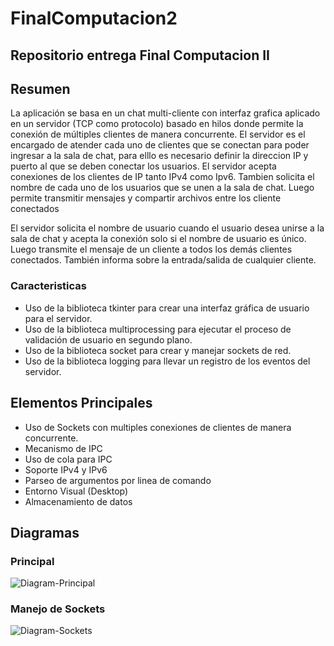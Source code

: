 # FinalComputacion2
## Repositorio entrega Final Computacion II

## Resumen
La aplicación se basa en un chat multi-cliente con interfaz grafica aplicado en un servidor (TCP como protocolo) basado en hilos donde permite la conexión de múltiples clientes de manera concurrente.
El servidor es el encargado de atender cada uno de clientes que se conectan para poder ingresar a la sala de chat, para elllo es necesario definir la direccion IP y puerto al que se deben conectar los usuarios. El servidor acepta conexiones de los clientes de IP tanto IPv4 como Ipv6. Tambien solicita el nombre de cada uno de los usuarios que se unen a la sala de chat. Luego permite transmitir mensajes y compartir archivos entre los cliente conectados

El servidor solicita el nombre de usuario cuando el usuario desea unirse a la sala de chat y acepta la conexión solo si el nombre de usuario es único. Luego transmite el mensaje de un cliente a todos los demás clientes conectados. También informa sobre la entrada/salida de cualquier cliente.

### Caracteristicas 
- Uso de la biblioteca tkinter para crear una interfaz gráfica de usuario para el servidor.
- Uso de la biblioteca multiprocessing para ejecutar el proceso de validación de usuario en segundo plano.
- Uso de la biblioteca socket para crear y manejar sockets de red.
- Uso de la biblioteca logging para llevar un registro de los eventos del servidor.


## Elementos Principales
- Uso de Sockets con multiples conexiones de clientes de manera concurrente.
- Mecanismo de IPC 
- Uso de cola para IPC
- Soporte IPv4 y IPv6
- Parseo de argumentos por linea de comando
- Entorno Visual (Desktop)
- Almacenamiento de datos 

## Diagramas

### Principal

![Diagram-Principal](https://user-images.githubusercontent.com/48955519/222277237-5d543260-c96c-45e7-af59-87ad9468da6d.png)

### Manejo de Sockets

![Diagram-Sockets](https://user-images.githubusercontent.com/48955519/222277392-66e0f48e-f2b0-4550-86ba-3efcc2ceb5a4.png)
